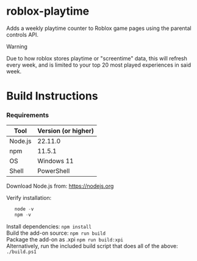 # roblox-playtime

Adds a weekly playtime counter to Roblox game pages using the parental controls API.

> [!WARNING]
> Due to how roblox stores playtime or "screentime" data, this will refresh every week, and is limited to your top 20 most played experiences in said week.

# Build Instructions

### Requirements

| Tool      | Version (or higher) |
|-----------|---------------------|
| Node.js   | 22.11.0             |
| npm       | 11.5.1              |
| OS        | Windows 11          |
| Shell     | PowerShell          |

Download Node.js from: https://nodejs.org

Verify installation:

```powershell
   node -v
   npm -v
```

Install dependencies: `npm install`<br>
Build the add-on source: `npm run build`<br>
Package the add-on as .xpi `npm run build:xpi`<br>
Alternatively, run the included build script that does all of the above: `./build.ps1`